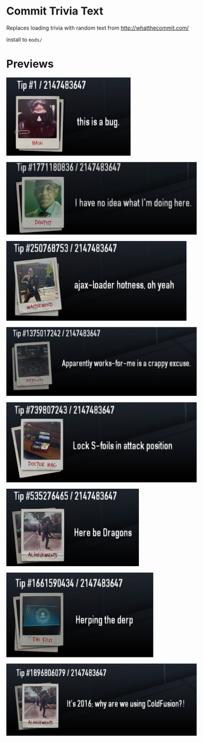 # Commit Trivia Text
Replaces loading trivia with random text from http://whatthecommit.com/

install to `mods/`

# Previews
![thumbnail](https://github.com/theokrueger-diesel-mods/pd2-commit-trivia-text/raw/master/thumbs/thumbnail.png)

![preview](https://github.com/theokrueger-diesel-mods/pd2-commit-trivia-text/raw/master/thumbs/prev1.png)

![preview](https://github.com/theokrueger-diesel-mods/pd2-commit-trivia-text/raw/master/thumbs/prev2.png)

![preview](https://github.com/theokrueger-diesel-mods/pd2-commit-trivia-text/raw/master/thumbs/prev3.png)

![preview](https://github.com/theokrueger-diesel-mods/pd2-commit-trivia-text/raw/master/thumbs/prev4.png)

![preview](https://github.com/theokrueger-diesel-mods/pd2-commit-trivia-text/raw/master/thumbs/prev5.png)

![preview](https://github.com/theokrueger-diesel-mods/pd2-commit-trivia-text/raw/master/thumbs/prev6.png)

![preview](https://github.com/theokrueger-diesel-mods/pd2-commit-trivia-text/raw/master/thumbs/prev7.png)
